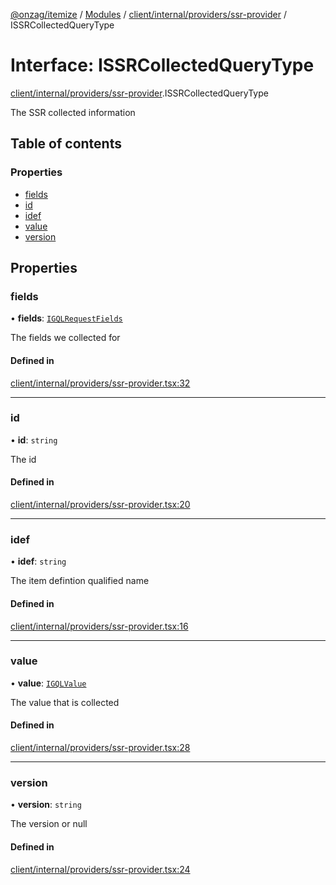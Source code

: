 [@onzag/itemize](../README.md) / [Modules](../modules.md) / [client/internal/providers/ssr-provider](../modules/client_internal_providers_ssr_provider.md) / ISSRCollectedQueryType

# Interface: ISSRCollectedQueryType

[client/internal/providers/ssr-provider](../modules/client_internal_providers_ssr_provider.md).ISSRCollectedQueryType

The SSR collected information

## Table of contents

### Properties

- [fields](client_internal_providers_ssr_provider.ISSRCollectedQueryType.md#fields)
- [id](client_internal_providers_ssr_provider.ISSRCollectedQueryType.md#id)
- [idef](client_internal_providers_ssr_provider.ISSRCollectedQueryType.md#idef)
- [value](client_internal_providers_ssr_provider.ISSRCollectedQueryType.md#value)
- [version](client_internal_providers_ssr_provider.ISSRCollectedQueryType.md#version)

## Properties

### fields

• **fields**: [`IGQLRequestFields`](gql_querier.IGQLRequestFields.md)

The fields we collected for

#### Defined in

[client/internal/providers/ssr-provider.tsx:32](https://github.com/onzag/itemize/blob/5c2808d3/client/internal/providers/ssr-provider.tsx#L32)

___

### id

• **id**: `string`

The id

#### Defined in

[client/internal/providers/ssr-provider.tsx:20](https://github.com/onzag/itemize/blob/5c2808d3/client/internal/providers/ssr-provider.tsx#L20)

___

### idef

• **idef**: `string`

The item defintion qualified name

#### Defined in

[client/internal/providers/ssr-provider.tsx:16](https://github.com/onzag/itemize/blob/5c2808d3/client/internal/providers/ssr-provider.tsx#L16)

___

### value

• **value**: [`IGQLValue`](gql_querier.IGQLValue.md)

The value that is collected

#### Defined in

[client/internal/providers/ssr-provider.tsx:28](https://github.com/onzag/itemize/blob/5c2808d3/client/internal/providers/ssr-provider.tsx#L28)

___

### version

• **version**: `string`

The version or null

#### Defined in

[client/internal/providers/ssr-provider.tsx:24](https://github.com/onzag/itemize/blob/5c2808d3/client/internal/providers/ssr-provider.tsx#L24)
